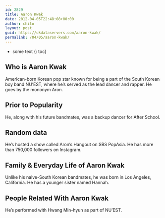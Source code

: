 ```yaml
---
id: 2829
title: Aaron Kwak
date: 2012-04-05T22:48:08+00:00
author: chito
layout: post
guid: https://ukdataservers.com/aaron-kwak/
permalink: /04/05/aaron-kwak/
---
```


* some text
{: toc}


## Who is  Aaron Kwak
                  
                  
                  
American-born Korean pop star known for being a part of the South Korean boy band NU&#8217;EST, where he&#8217;s served as the lead dancer and rapper. He goes by the mononym Aron.
                  
                
                
                
## Prior to Popularity 
                  
                  
                  
He, along with his future bandmates, was a backup dancer for After School.
                  
                
                
                
## Random data 
                  
                  
                  
He&#8217;s hosted a show called Aron&#8217;s Hangout on SBS PopAsia. He has more than 750,000 followers on Instagram.
                  
                
                
                
## Family & Everyday Life of Aaron Kwak
                  
                  
                  
Unlike his naive-South Korean bandmates, he was born in Los Angeles, California. He has a younger sister named Hannah.
                  
                
                
                
## People Related With  Aaron Kwak
                  
                  
                  
He&#8217;s performed with Hwang Min-hyun as part of NU&#8217;EST.
                  
                
              
            
          
          
          
    
    
  
